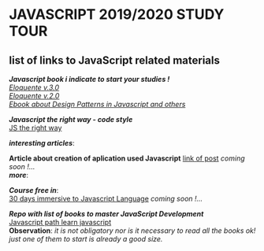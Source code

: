 # JAVASCRIPT 2019/2020 STUDY TOUR  
## list of links to JavaScript related materials  

***Javascript book i indicate to start your studies !***  
[*Eloquente v.3.0*](http://eloquentjavascript.net/)  
[*Eloquente v.2.0*](<https://github.com/braziljs/eloquente-javascript>)         
[*Ebook about Design Patterns in Javascript and others*]( https://addyosmani.com/resources/essentialjsdesignpatterns/book/)  

***Javascript the right way - code style***  
[JS the right way](http://jstherightway.org/pt-br/#js-code-style)


***interesting articles***:

**Article about creation of aplication used Javascript**
[link of post](https://medium.com/codingthesmartway-com-blog/pure-javascript-building-a-real-world-application-from-scratch-5213591cfcd6)
_coming soon !..._  
***more***:    

_**Course free in**_:    
[30 days immersive to Javascript Language](https://javascript30.com/)
_coming soon !..._

_**Repo with list of books to master JavaScript Development**_  
[Javascript path learn javascript](https://github.com/javascript-society/javascript-path#learn-javascript)  
**Observation**:
_it is not obligatory nor is it necessary to read all the books ok! just one of them to start is already a good size._
